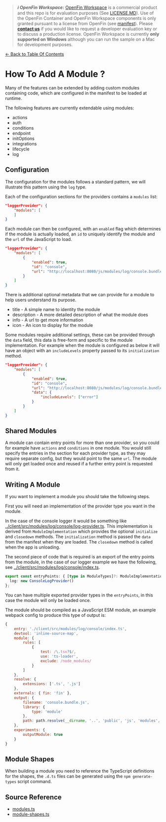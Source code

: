 > **_:information_source: OpenFin Workspace:_** [OpenFin Workspace](https://www.openfin.co/workspace/) is a commercial product and this repo is for evaluation purposes (See [LICENSE.MD](../LICENSE.MD)). Use of the OpenFin Container and OpenFin Workspace components is only granted pursuant to a license from OpenFin (see [manifest](../public/manifest.fin.json)). Please [**contact us**](https://www.openfin.co/workspace/poc/) if you would like to request a developer evaluation key or to discuss a production license.
> OpenFin Workspace is currently **only supported on Windows** although you can run the sample on a Mac for development purposes.

[<- Back to Table Of Contents](../README.md)

# How To Add A Module ?

Many of the features can be extended by adding custom modules containing code, which are configured in the manifest to be loaded at runtime.

The following features are currently extendable using modules:

- actions
- auth
- conditions
- endpoint
- initOptions
- integrations
- lifecycle
- log

## Configuration

The configuration for the modules follows a standard pattern, we will illustrate this pattern using the `log` type.

Each of the configuration sections for the providers contains a `modules` list:

```json
"loggerProvider": {
    "modules": [
    ]
}
```

Each module can then be configured, with an `enabled` flag which determines if the module is actually loaded, an `id` to uniquely identify the module and the `url` of the JavaScript to load.

```json
"loggerProvider": {
    "modules": [
        {
            "enabled": true,
            "id": "console",
            "url": "http://localhost:8080/js/modules/log/console.bundle.js"
        }
    ]
}
```

There is additional optional metadata that we can provide for a module to help users understand its purpose.

- title - A simple name to identity the module
- description - A more detailed description of what the module does
- info - A url to get more information
- icon - An icon to display for the module

Some modules require additional settings, these can be provided through the `data` field, this data is free-form and specific to the module implementation. For example when the module is configured as below it will have an object with an `includeLevels` property passed to its `initialization` method.

```json
"loggerProvider": {
    "modules": [
        {
            "enabled": true,
            "id": "console",
            "url": "http://localhost:8080/js/modules/log/console.bundle.js",
            "data": {
                "includeLevels": ["error"]
            }
        }
    ]
}
```

## Shared Modules

A module can contain entry points for more than one provider, so you could for example have `actions` and `conditions` in one module. You would still specify the entries in the section for each provider type, as they may require separate config, but they would point to the same `url`. The module will only get loaded once and reused if a further entry point is requested from it.

## Writing A Module

If you want to implement a module you should take the following steps.

First you will need an implementation of the provider type you want in the module.

In the case of the console logger it would be something like [../client/src/modules/log/console/log-provider.ts](../client/src/modules/log/console/log-provider.ts). This implementation is derived from `ModuleImplementation` which provides the optional `initialize` and `closedown` methods. The `initialization` method is passed the `data` from the manifest when they are loaded. The `closedown` method is called when the app is unloading.

The second piece of code that is required is an export of the entry points from the module, in the case of our logger example we have the following, see [../client/src/modules/log/console/index.ts](../client/src/modules/log/console/index.ts).

```ts
export const entryPoints: { [type in ModuleTypes]?: ModuleImplementation } = {
  log: new ConsoleLogProvider()
};
```

You can have multiple exported provider types in the `entryPoints`, in this case the module will only be loaded once.

The module should be compiled as a JavaScript ESM module, an example webpack config to produce this type of output is:

```js
{
    entry: './client/src/modules/log/console/index.ts',
    devtool: 'inline-source-map',
    module: {
        rules: [
            {
                test: /\.tsx?$/,
                use: 'ts-loader',
                exclude: /node_modules/
            }
        ]
    },
    resolve: {
        extensions: ['.ts', '.js']
    },
    externals: { fin: 'fin' },
    output: {
        filename: 'console.bundle.js',
        library: {
            type: 'module'
        },
        path: path.resolve(__dirname, '..', 'public', 'js', 'modules', 'log')
    },
    experiments: {
        outputModule: true
    }
}
```

## Module Shapes

When building a module you need to reference the TypeScript definitions for the shapes, the `.d.ts` files can be generated using the `npm generate-types` script command.

## Source Reference

- [modules.ts](../client/src/framework/modules.ts)
- [module-shapes.ts](../client/src/framework/shapes/module-shapes.ts)
